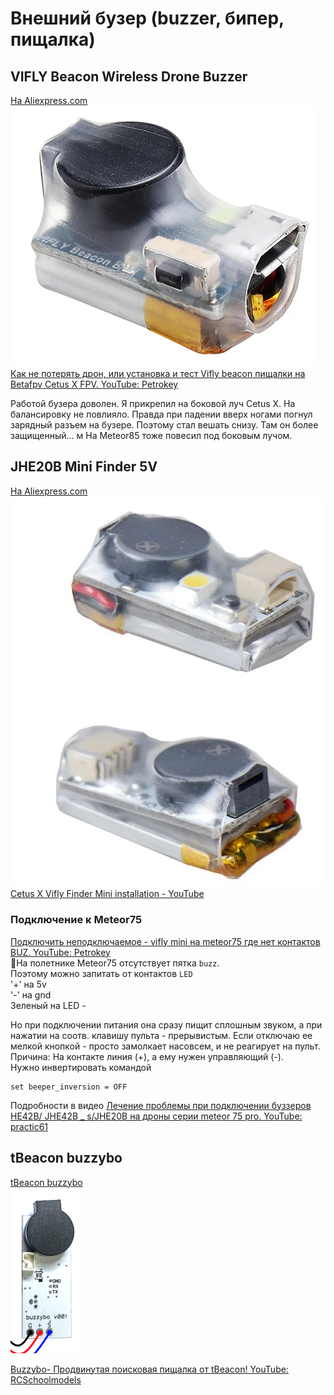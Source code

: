 # Внешний бузер (buzzer, бипер, пищалка)

## VIFLY Beacon Wireless Drone Buzzer
[На Aliexpress.com](https://aliexpress.com/item/4000645203533.html)  
![](Buzzer_ViflyBeacon.png)  
[Как не потерять дрон, или установка и тест Vifly beacon пищалки на Betafpv Cetus X FPV. YouTube: Petrokey](https://www.youtube.com/watch?v=jTDNMKAEFCI)  

Работой бузера доволен. 
Я прикрепил на боковой луч Cetus X. На балансировку не повлияло. Правда при падении вверх ногами погнул зарядный разъем на бузере. Поэтому стал вешать снизу. Там он более защищенный...  м
На Meteor85 тоже повесил под боковым лучом.

## JHE20B Mini Finder 5V 
[На Aliexpress.com](https://aliexpress.com/item/1005004901077071.html)  
![](Buzzer_JHE42B.png)  
[Cetus X Vifly Finder Mini installation - YouTube](https://www.youtube.com/shorts/3XbDSjdwDVc)  

### Подключение к Meteor75
[Подключить неподключаемое - vifly mini на meteor75 где нет контактов BUZ. YouTube: Petrokey](https://www.youtube.com/watch?v=JfopONCaKm4)    
На полетнике Meteor75 отсутствует пятка `buzz`.  
Поэтому можно запитать от контактов `LED`  
'+' на 5v  
'-' на gnd    
Зеленый на LED -  

Но при подключении питания она сразу пищит сплошным звуком, а при нажатии на соотв. клавишу пульта - прерывистым. Если отключаю ее мелкой кнопкой - просто замолкает насовсем, и не реагирует на пульт.  
Причина: На контакте линия (+), а ему нужен управляющий (-).  
Нужно инвертировать командой
```
set beeper_inversion = OFF
```
Подробности в видео [Лечение проблемы при подключении буззеров HE42B/ JHE42B _ s/JHE20B на дроны серии meteor 75 pro. YouTube: practic61](https://www.youtube.com/watch?v=kq6BvsVIpjo)

## tBeacon buzzybo
[tBeacon buzzybo](https://tbeacon.org/magazin/mayaki/tbeacon-buzzybo-ru)  
![](buzzer_buzzybo.png)

[Buzzybo- Продвинутая поисковая пищалка от tBeacon! YouTube: RCSchoolmodels](https://www.youtube.com/watch?v=jb2ZlR3dbec)